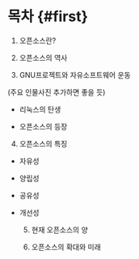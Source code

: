 # 목차 {#first}

1. 오픈소스란?

2. 오픈소스의 역사

3. GNU프로젝트와 자유소프트웨어 운동

\(주요 인물사진 추가하면 좋을 듯\)

* 리눅스의 탄생

* 오픈소스의 등장

4. 오픈소스의 특징

* 자유성

* 양립성

* 공유성

* 개선성

  5. 현재 오픈소스의 양

  6. 오픈소스의 확대와 미래



